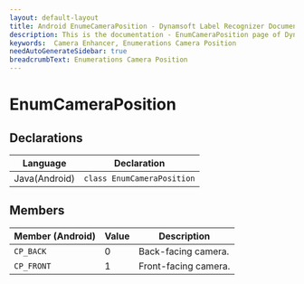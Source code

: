 ```yaml
---
layout: default-layout
title: Android EnumeCameraPosition - Dynamsoft Label Recognizer Documents
description: This is the documentation - EnumCameraPosition page of Dynamsoft Camera Enhancer.
keywords:  Camera Enhancer, Enumerations Camera Position
needAutoGenerateSidebar: true
breadcrumbText: Enumerations Camera Position
---
```


# EnumCameraPosition

## Declarations

| Language | Declaration |
|----------|-------------|
| Java(Android) | `class EnumCameraPosition` |

## Members

| Member (Android) | Value | Description |
| ---------------- | ----- | ----------- |
| `CP_BACK` | 0 | Back-facing camera. |
| `CP_FRONT` | 1 | Front-facing camera. |
